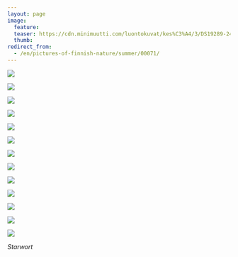 ```yaml
---
layout: page
image:
  feature:
  teaser: https://cdn.minimuutti.com/luontokuvat/kes%C3%A4/3/DS19289-245px.jpg
  thumb:
redirect_from:
  - /en/pictures-of-finnish-nature/summer/00071/
---
```


![](https://cdn.minimuutti.com/luontokuvat/kes%C3%A4/3/DS19272-800px.jpg)

![](https://cdn.minimuutti.com/luontokuvat/kes%C3%A4/3/DS19279-800px.jpg)

![](https://cdn.minimuutti.com/luontokuvat/kes%C3%A4/3/DS19283-800px.jpg)

![](https://cdn.minimuutti.com/luontokuvat/kes%C3%A4/3/DS19284-800px.jpg)

![](https://cdn.minimuutti.com/luontokuvat/kes%C3%A4/3/DS19289-800px.jpg)

![](https://cdn.minimuutti.com/luontokuvat/kes%C3%A4/3/DS19293-800px.jpg)

![](https://cdn.minimuutti.com/luontokuvat/kes%C3%A4/3/DS19298-800px.jpg)

![](https://cdn.minimuutti.com/luontokuvat/kes%C3%A4/3/DS19302-800px.jpg)

![](https://cdn.minimuutti.com/luontokuvat/kes%C3%A4/3/DS19305-800px.jpg)

![](https://cdn.minimuutti.com/luontokuvat/kes%C3%A4/3/DS19308-800px.jpg)

![](https://cdn.minimuutti.com/luontokuvat/kes%C3%A4/12/DS59225-800px.jpg)

![](https://cdn.minimuutti.com/luontokuvat/kes%C3%A4/12/DS59257-800px.jpg)

![](https://cdn.minimuutti.com/luontokuvat/kes%C3%A4/12/DS59250-800px.jpg)

*Starwort*
